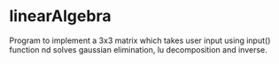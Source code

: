 # linearAlgebra
Program to implement a 3x3 matrix which takes user input using input() function nd solves gaussian elimination, lu decomposition and inverse.
